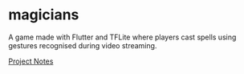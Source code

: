 # magicians

A game made with Flutter and TFLite where players cast spells using gestures recognised during video streaming.

[Project Notes](https://www.notion.so/enspyrco/Magicians-621c2de9aa704c01b93caa3dea280978)
